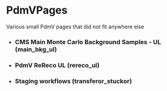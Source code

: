 # PdmVPages
Various small PdmV pages that did not fit anywhere else

- ### CMS Main Monte Carlo Background Samples - UL (main_bkg_ul)
- ### PdmV ReReco UL (rereco_ul)
- ### Staging workflows (transferor_stuckor)
